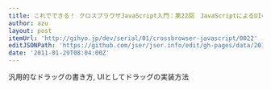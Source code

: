 ```yaml
---
title: これでできる！ クロスブラウザJavaScript入門：第22回　JavaScriptによるUIの実装：ドラッグ｜gihyo.jp … 技術評論社
author: azu
layout: post
itemUrl: 'http://gihyo.jp/dev/serial/01/crossbrowser-javascript/0022'
editJSONPath: 'https://github.com/jser/jser.info/edit/gh-pages/data/2011/01/index.json'
date: '2011-01-29T08:04:00Z'
---
```

汎用的なドラッグの書き方,
UIとしてドラッグの実装方法
